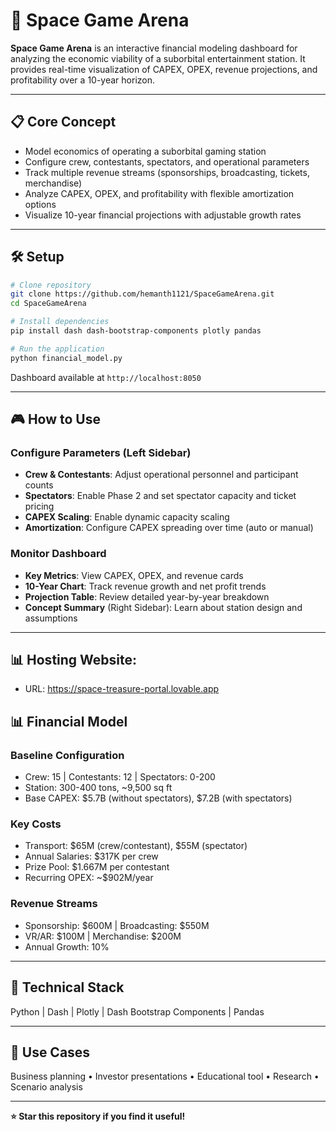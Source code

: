 # 🚀 Space Game Arena

**Space Game Arena** is an interactive financial modeling dashboard for analyzing the economic viability of a suborbital entertainment station. It provides real-time visualization of CAPEX, OPEX, revenue projections, and profitability over a 10-year horizon.

---

## 📋 Core Concept

- Model economics of operating a suborbital gaming station
- Configure crew, contestants, spectators, and operational parameters
- Track multiple revenue streams (sponsorships, broadcasting, tickets, merchandise)
- Analyze CAPEX, OPEX, and profitability with flexible amortization options
- Visualize 10-year financial projections with adjustable growth rates

---

## 🛠️ Setup

```bash
# Clone repository
git clone https://github.com/hemanth1121/SpaceGameArena.git
cd SpaceGameArena

# Install dependencies
pip install dash dash-bootstrap-components plotly pandas

# Run the application
python financial_model.py
```

Dashboard available at `http://localhost:8050`

---

## 🎮 How to Use

### Configure Parameters (Left Sidebar)
- **Crew & Contestants**: Adjust operational personnel and participant counts
- **Spectators**: Enable Phase 2 and set spectator capacity and ticket pricing
- **CAPEX Scaling**: Enable dynamic capacity scaling
- **Amortization**: Configure CAPEX spreading over time (auto or manual)

### Monitor Dashboard
- **Key Metrics**: View CAPEX, OPEX, and revenue cards
- **10-Year Chart**: Track revenue growth and net profit trends
- **Projection Table**: Review detailed year-by-year breakdown
- **Concept Summary** (Right Sidebar): Learn about station design and assumptions

---
## 📊 Hosting Website:
- URL: https://space-treasure-portal.lovable.app

  
## 📊 Financial Model

### Baseline Configuration
- Crew: 15 | Contestants: 12 | Spectators: 0-200
- Station: 300-400 tons, ~9,500 sq ft
- Base CAPEX: $5.7B (without spectators), $7.2B (with spectators)

### Key Costs
- Transport: $65M (crew/contestant), $55M (spectator)
- Annual Salaries: $317K per crew
- Prize Pool: $1.667M per contestant
- Recurring OPEX: ~$902M/year

### Revenue Streams
- Sponsorship: $600M | Broadcasting: $550M
- VR/AR: $100M | Merchandise: $200M
- Annual Growth: 10%

---

## 🔧 Technical Stack

Python | Dash | Plotly | Dash Bootstrap Components | Pandas

---

## 🎯 Use Cases

Business planning • Investor presentations • Educational tool • Research • Scenario analysis

---
**⭐ Star this repository if you find it useful!**
